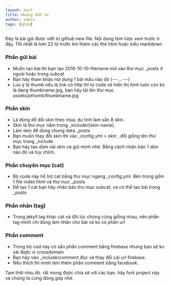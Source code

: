 ```yaml
---
layout: post
title: Hướng dẫn sơ
author: admin
tags: [ghim]
---
```

Đây là bài gửi được viết từ github new file. 
Nội dung tóm lược xem trước ở đây. Tốt nhất là hơn 22 từ trước khi thêm các thẻ html hoặc kiểu markdown

### Phần gửi bài
- Muốn tạo bài thì bạn tạo 2016-10-10-filename.md vào thư mục _posts ở ngoài hoặc trong subcat
- Bạn hãy tham khảo nội dung 1 bài mẩu nào đó (---...---)
- Lưu ý là thumb nếu là link có http thì tự code sẽ hiển thị hình luôn còn ko là dạng thumbname.jpg, bạn hãy tải
lên thư mục assets/pthumb/thumbname.jpg

### Phần skin
- Là dùng để đổi skin theo mùa, dự tính làm sẵn 8 skin.
- Skin là thư mục nằm trong _include/{skin-name}.
- Làm skin để dùng chung data _posts
- Bạn muốn thay đổi skin thì vào _config.yml > skin , đổi giống tên thư mục trong _include
- Bạn hãy tạo dùm vài skin và gửi mình nhé. Bằng cách nhân bản 1 skin nào đó và tùy chỉnh.

### Phần chuyên mục (cat)
- Bộ code này hổ trợ cat bằng thư mục ngang _config.yml. Bên trong gồm 1 file index.html và thư mục _posts
- Để tạo 1 cat bạn hãy nhân bản thư mục subcat, và có thể tạo bài trong _posts

### Phần nhãn (tag)
- Trong jekyll tag khác cat và đôi lúc chúng cũng giống nhau, nên phần tag mình chỉ dùng làm nhãn cho bài và ko có phân url

### Phần comment
- Trong bộ cod này có sẵn phần comment bằng firebase nhưng bạn sẽ ko sài được vì crossdomain
- Bạn hãy vào _include/comment đọc và thay đổi cái url firebase.
- Nếu thích thì mình làm thêm phần comment bằng facebook.

Tạm thời nhiu đó. rất mong được chia sẽ với các bạn. hãy fork project này và chúng ta cùng đóng góp nhé.
